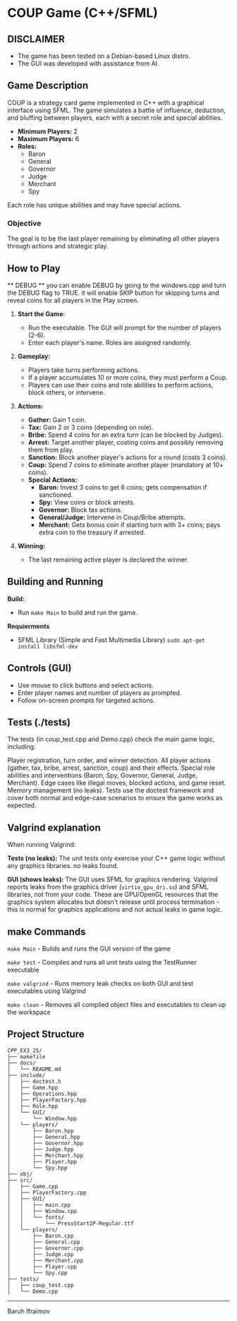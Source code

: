 # COUP Game (C++/SFML)

## DISCLAIMER
- The game has been tested on a Debian-based Linux distro.
- The GUI was developed with assistance from AI.

## Game Description

COUP is a strategy card game implemented in C++ with a graphical interface using SFML. The game simulates a battle of influence, deduction, and bluffing between players, each with a secret role and special abilities.

- **Minimum Players:** 2
- **Maximum Players:** 6
- **Roles:**
  - Baron
  - General
  - Governor
  - Judge
  - Merchant
  - Spy

Each role has unique abilities and may have special actions.

### Objective
The goal is to be the last player remaining by eliminating all other players through actions and strategic play.

## How to Play
** DEBUG ** you can enable DEBUG by going to the windows.cpp and turn the DEBUG flag to TRUE. it will enable SKIP button for skipping turns and reveal coins for all players in the Play screen.

1. **Start the Game:**
   - Run the executable. The GUI will prompt for the number of players (2-6).
   - Enter each player's name. Roles are assigned randomly.
2. **Gameplay:**
   - Players take turns performing actions.
   - If a player accumulates 10 or more coins, they must perform a Coup.
   - Players can use their coins and role abilities to perform actions, block others, or intervene.
3. **Actions:**
   - **Gather:** Gain 1 coin.
   - **Tax:** Gain 2 or 3 coins (depending on role).
   - **Bribe:** Spend 4 coins for an extra turn (can be blocked by Judges).
   - **Arrest:** Target another player, costing coins and possibly removing them from play.
   - **Sanction:** Block another player's actions for a round (costs 3 coins).
   - **Coup:** Spend 7 coins to eliminate another player (mandatory at 10+ coins).
   - **Special Actions:**
     - **Baron:** Invest 3 coins to get 6 coins; gets compensation if sanctioned.
     - **Spy:** View coins or block arrests.
     - **Governor:** Block tax actions.
     - **General/Judge:** Intervene in Coup/Bribe attempts.
     - **Merchant:** Gets bonus coin if starting turn with 3+ coins; pays extra coin to the treasury if arrested.

4. **Winning:**
   - The last remaining active player is declared the winner.

## Building and Running

 **Build:**
   - Run `make Main` to build and run the game. 

**Requierments**
- SFML Library (Simple and Fast Multimedia Library)
`sudo apt-get install libsfml-dev`


## Controls (GUI)
- Use mouse to click buttons and select actions.
- Enter player names and number of players as prompted.
- Follow on-screen prompts for targeted actions.

## Tests (./tests)
The tests (in coup_test.cpp and Demo.cpp) check the main game logic, including:

Player registration, turn order, and winner detection.
All player actions (gather, tax, bribe, arrest, sanction, coup) and their effects.
Special role abilities and interventions (Baron, Spy, Governor, General, Judge, Merchant).
Edge cases like illegal moves, blocked actions, and game reset.
Memory management (no leaks).
Tests use the doctest framework and cover both normal and edge-case scenarios to ensure the game works as expected.

## Valgrind explanation  

When running Valgrind:

**Tests (no leaks):** The unit tests only exercise your C++ game logic without any graphics libraries. no leaks found.

**GUI (shows leaks):** The GUI uses SFML for graphics rendering. Valgrind reports leaks from the graphics driver (`virtio_gpu_dri.so`) and SFML libraries, not from your code. These are GPU/OpenGL resources that the graphics system allocates but doesn't release until process termination - this is normal for graphics applications and not actual leaks in game logic.

## make Commands
`make Main` - Builds and runs the GUI version of the game

`make test` - Compiles and runs all unit tests using the TestRunner executable

`make valgrind` - Runs memory leak checks on both GUI and test executables using Valgrind

`make clean` - Removes all compiled object files and executables to clean up the workspace

## Project Structure

```
CPP_EX3_25/
├── makefile
├── docs/
│   └── README.md
├── include/
│   ├── doctest.h
│   ├── Game.hpp
│   ├── Operations.hpp
│   ├── PlayerFactory.hpp
│   ├── Role.hpp
│   └── GUI/
│       └── Window.hpp
│   └── players/
│       ├── Baron.hpp
│       ├── General.hpp
│       ├── Governor.hpp
│       ├── Judge.hpp
│       ├── Merchant.hpp
│       ├── Player.hpp
│       └── Spy.hpp
├── obj/
├── src/
│   ├── Game.cpp
│   ├── PlayerFactory.cpp
│   ├── GUI/
│   │   ├── main.cpp
│   │   ├── Window.cpp
│   │   └── fonts/
│   │       └── PressStart2P-Regular.ttf
│   └── players/
│       ├── Baron.cpp
│       ├── General.cpp
│       ├── Governor.cpp
│       ├── Judge.cpp
│       ├── Merchant.cpp
│       ├── Player.cpp
│       └── Spy.cpp
├── tests/
│   ├── coup_test.cpp
│   └── Demo.cpp
```

---

Baruh Ifraimov
